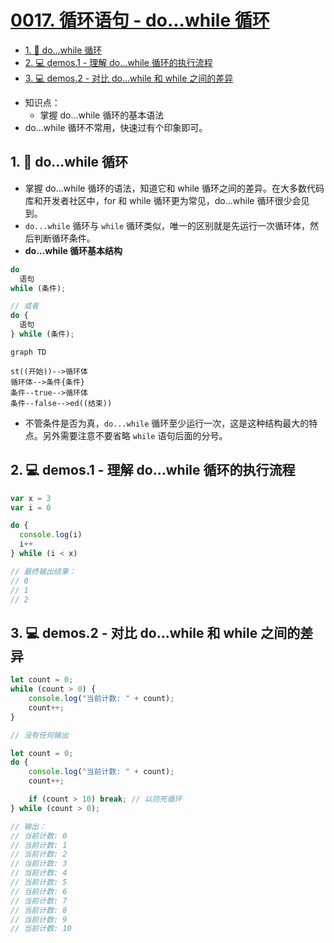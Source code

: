 # [0017. 循环语句 - do...while 循环](https://github.com/Tdahuyou/javascript/tree/main/0017.%20%E5%BE%AA%E7%8E%AF%E8%AF%AD%E5%8F%A5%20-%20do...while%20%E5%BE%AA%E7%8E%AF)


<!-- region:toc -->
- [1. 📒 do...while 循环](#1--dowhile-循环)
- [2. 💻 demos.1 - 理解 do...while 循环的执行流程](#2--demos1---理解-dowhile-循环的执行流程)
- [3. 💻 demos.2 - 对比 do...while 和 while 之间的差异](#3--demos2---对比-dowhile-和-while-之间的差异)
<!-- endregion:toc -->
- 知识点：
  - 掌握 do...while 循环的基本语法
- do...while 循环不常用，快速过有个印象即可。

## 1. 📒 do...while 循环

- 掌握 do...while 循环的语法，知道它和 while 循环之间的差异。在大多数代码库和开发者社区中，for 和 while 循环更为常见，do...while 循环很少会见到。
- `do...while` 循环与 `while` 循环类似，唯一的区别就是先运行一次循环体，然后判断循环条件。
- **do...while 循环基本结构**

```javascript
do
  语句
while (条件);

// 或者
do {
  语句
} while (条件);
```

```mermaid
graph TD

st((开始))-->循环体
循环体-->条件{条件}
条件--true-->循环体
条件--false-->ed((结束))
```

- 不管条件是否为真，`do...while` 循环至少运行一次，这是这种结构最大的特点。另外需要注意不要省略 `while` 语句后面的分号。

## 2. 💻 demos.1 - 理解 do...while 循环的执行流程

```javascript
var x = 3
var i = 0

do {
  console.log(i)
  i++
} while (i < x)

// 最终输出结果：
// 0
// 1
// 2
```

## 3. 💻 demos.2 - 对比 do...while 和 while 之间的差异

```js
let count = 0;
while (count > 0) {
    console.log("当前计数: " + count);
    count++;
}

// 没有任何输出
```

```js
let count = 0;
do {
    console.log("当前计数: " + count);
    count++;

    if (count > 10) break; // 以防死循环
} while (count > 0);

// 输出：
// 当前计数: 0
// 当前计数: 1
// 当前计数: 2
// 当前计数: 3
// 当前计数: 4
// 当前计数: 5
// 当前计数: 6
// 当前计数: 7
// 当前计数: 8
// 当前计数: 9
// 当前计数: 10
```